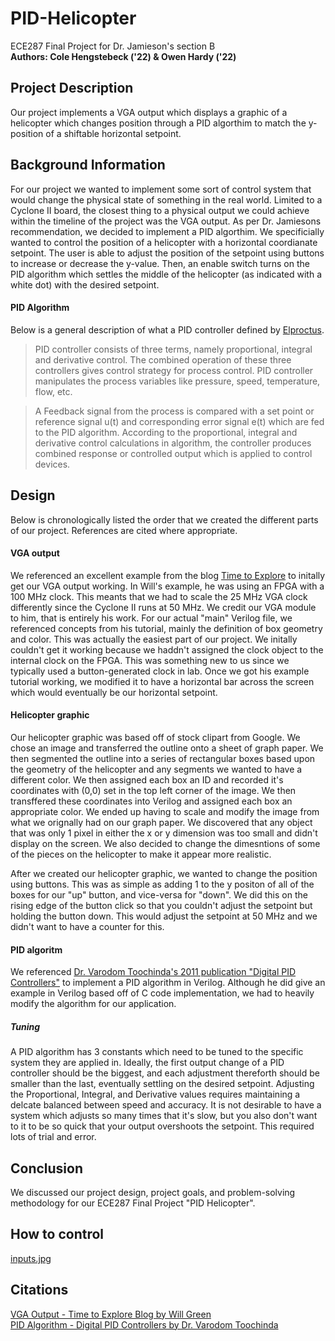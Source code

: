 # PID-Helicopter

ECE287 Final Project for Dr. Jamieson's section B <br>
<b>Authors: Cole Hengstebeck ('22) & Owen Hardy ('22)</b>

## Project Description
Our project implements a VGA output which displays a graphic of a helicopter which changes position through a PID algorthim to match the y-position of a shiftable horizontal setpoint.

## Background Information
For our project we wanted to implement some sort of control system that would change the physical state of something in the real world.  Limited to a Cyclone II board, the closest thing to a physical output we could achieve within the timeline of the project was the VGA output.  As per Dr. Jamiesons recommendation, we decided to implement a PID algorthim.  We specificially wanted to control the position of a helicopter with a horizontal coordianate setpoint.  The user is able to adjust the position of the setpoint using buttons to increase or decrease the y-value.  Then, an enable switch turns on the PID algorithm which settles the middle of the helicopter (as indicated with a white dot) with the desired setpoint.
 
#### PID Algorithm
Below is a general description of what a PID controller defined by [Elproctus](https://www.elprocus.com/the-working-of-a-pid-controller/).
  
  >PID controller consists of three terms, namely proportional, integral and derivative control. The combined operation of these three controllers gives control strategy for process control. PID controller manipulates the process variables like pressure, speed, temperature, flow, etc.
  
  >A Feedback signal from the process is compared with a set point or reference signal u(t) and corresponding error signal e(t) which are fed to the PID algorithm. According to the proportional, integral and derivative control calculations in algorithm, the controller produces combined response or controlled output which is applied to control devices.

## Design
Below is chronologically listed the order that we created the different parts of our project.  References are cited where appropriate.

#### VGA output
We referenced an excellent example from the blog [Time to Explore](https://timetoexplore.net/blog/arty-fpga-vga-verilog-01) to initally get our VGA output working.  In Will's example, he was using an FPGA with a 100 MHz clock.  This meants that we had to scale the 25 MHz VGA clock differently since the Cyclone II runs at 50 MHz.  We credit our VGA module to him, that is entirely his work.  For our actual "main" Verilog file, we referenced concepts from his tutorial, mainly the definition of box  geometry and color.  This was actually the easiest part of our project.  We initally couldn't get it working because we haddn't assigned the clock object to the internal clock on the FPGA.  This was something new to us since we typically used a button-generated clock in lab.  Once we got his example tutorial working, we modified it to have a horizontal bar across the screen which would eventually be our horizontal setpoint.

  #### Helicopter graphic
   Our helicopter graphic was based off of stock clipart from Google.  We chose an image and transferred the outline onto a    sheet of graph paper.  We then segmented the outline into a series of rectangular boxes based upon the geometry of the helicopter and any segments we wanted to have a different color.  We then assigned each box an ID and recorded it's coordinates with (0,0) set in the top left corner of the image.  We then transffered these coordinates into Verilog and assigned each box an appropriate color.  We ended up having to scale and modify the image from what we orignally had on our graph paper.  We discovered that any object that was only 1 pixel in either the x or y dimension was too small and didn't display on the screen.  We also decided to change the dimesntions of some of the pieces on the helicopter to make it appear more realistic.
   
   After we created our helicopter graphic, we wanted to change the position using buttons.  This was as simple as adding 1 to the y positon of all of the boxes for our "up" button, and vice-versa for "down".  We did this on the rising edge of the button click so that you couldn't adjust the setpoint but holding the button down.  This would adjust the setpoint at 50 MHz and we didn't want to have a counter for this.  
  
#### PID algoritm
  We referenced [Dr. Varodom Toochinda's 2011 publication "Digital PID Controllers"](https://openlab.citytech.cuny.edu/?get_group_doc=4784/1393258757-DigitalPIDControllers_2011.pdf) to implement a PID algorithm in Verilog.  Although he did give an example in Verilog based off of C code implementation, we had to heavily modify the algorithm for our application.
  
##### Tuning
   A PID algorithm has 3 constants which need to be tuned to the specific system they are applied in.  Ideally, the first output change of a PID controller should be the biggest, and each adjustment thereforth should be smaller than the last, eventually settling on the desired setpoint.  Adjusting the Proportional, Integral, and Derivative values requires maintaining a delcate balanced between speed and accuracy.  It is not desirable to have a system which adjusts so many times that it's slow, but you also don't want to it to be so quick that your output overshoots the setpoint.  This required lots of trial and error.

## Conclusion
 We discussed our project design, project goals, and problem-solving methodology for our ECE287 Final Project "PID Helicopter".
 
 ## How to control
[inputs.jpg](https://github.com/KingVanilla/PID-Helicopter/blob/master/Inputs.jpg)

## Citations
[VGA Output - Time to Explore Blog by Will Green](https://timetoexplore.net/blog/arty-fpga-vga-verilog-01) <br>
[PID Algorithm - Digital PID Controllers by Dr. Varodom Toochinda](https://openlab.citytech.cuny.edu/?get_group_doc=4784/1393258757-DigitalPIDControllers_2011.pdf)


